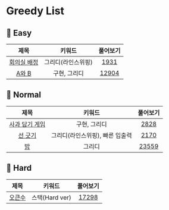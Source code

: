 # Greedy List

## 🍎 Easy
| 제목 | 키워드 | 풀어보기 |
| :-: | :-: | :-: |
| [회의실 배정](https://github.com/KayAhn0126/SwiftCT/tree/main/Greedy/AssigningRoom) | 그리디(라인스위핑) | [1931](https://www.acmicpc.net/problem/1931) |
| [A와 B](https://github.com/KayAhn0126/SwiftCT/tree/main/Greedy/AandB) | 구현, 그리디 | [12904](https://www.acmicpc.net/problem/12904) |

## 🍎 Normal
| 제목 | 키워드 | 풀어보기 |
| :-: | :-: | :-: |
| [사과 담기 게임](https://github.com/KayAhn0126/SwiftCT/tree/main/Greedy/ApplePickingGame) | 구현, 그리디 | [2828](https://www.acmicpc.net/problem/2828) |
| [선 긋기](https://github.com/KayAhn0126/SwiftCT/tree/main/Greedy/DrawingALine) | 그리디(라인스위핑), 빠른 입출력 | [2170](https://www.acmicpc.net/problem/2170) |
| [밥](https://github.com/KayAhn0126/SwiftCT/tree/main/Greedy/Meal) | 그리디 | [23559](https://www.acmicpc.net/problem/23559) |

## 🍎 Hard
| 제목 | 키워드 | 풀어보기 |
| :-: | :-: | :-: |
| [오큰수](https://github.com/KayAhn0126/SwiftCT/tree/main/Greedy/RightBiggerNumber) | 스택(Hard ver) | [17298](https://www.acmicpc.net/problem/17298) |
